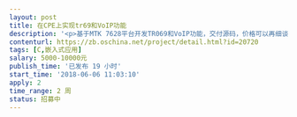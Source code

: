 ```yaml
---                
layout: post       
title: 在CPE上实现tr69和VoIP功能           
description: '<p>基于MTK 7628平台开发TR069和VoIP功能，交付源码，价格可以再细谈。</p>'     
contenturl: https://zb.oschina.net/project/detail.html?id=20720      
tags: [C,嵌入式应用]            
salary: 5000-10000元          
publish_time: '已发布 19 小时'         
start_time: '2018-06-06 11:03:10'           
apply: 2                   
time_range: 2 周              
status: 招募中                  
---                 
```

